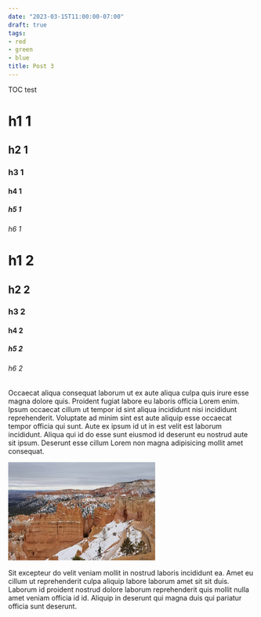 ```yaml
---
date: "2023-03-15T11:00:00-07:00"
draft: true
tags:
- red
- green
- blue
title: Post 3
---
```


TOC test

# h1 1
## h2 1
### h3 1
#### h4 1
##### h5 1
###### h6 1

# h1 2
## h2 2
### h3 2
#### h4 2
##### h5 2
###### h6 2

Occaecat aliqua consequat laborum ut ex aute aliqua culpa quis irure esse magna dolore quis. Proident fugiat labore eu laboris officia Lorem enim. Ipsum occaecat cillum ut tempor id sint aliqua incididunt nisi incididunt reprehenderit. Voluptate ad minim sint est aute aliquip esse occaecat tempor officia qui sunt. Aute ex ipsum id ut in est velit est laborum incididunt. Aliqua qui id do esse sunt eiusmod id deserunt eu nostrud aute sit ipsum. Deserunt esse cillum Lorem non magna adipisicing mollit amet consequat.

![Bryce Canyon National Park](bryce-canyon.jpg)

Sit excepteur do velit veniam mollit in nostrud laboris incididunt ea. Amet eu cillum ut reprehenderit culpa aliquip labore laborum amet sit sit duis. Laborum id proident nostrud dolore laborum reprehenderit quis mollit nulla amet veniam officia id id. Aliquip in deserunt qui magna duis qui pariatur officia sunt deserunt.
